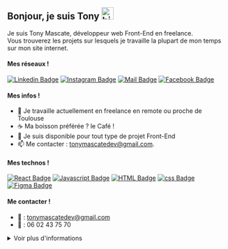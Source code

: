 ## Bonjour, je suis Tony <img src="https://user-images.githubusercontent.com/1303154/88677602-1635ba80-d120-11ea-84d8-d263ba5fc3c0.gif" width="28px" alt="hi">

Je suis Tony Mascate, développeur web Front-End en freelance.  
Vous trouverez les projets sur lesquels je travaille la plupart de mon temps sur mon site internet.

#### Mes réseaux !

[![Linkedin Badge](https://img.shields.io/badge/Tony_Mascate-0e76a8?style=flat&labelColor=0e76a8&logo=linkedin&logoColor=white)](https://www.linkedin.com/in/tony-mascate-7b54a6171/) [![Instagram Badge](https://img.shields.io/badge/-@tonywebdev-e84393?style=flat&labelColor=e84393&logo=instagram&logoColor=white)](https://instagram.com/tonywebdev) [![Mail Badge](https://img.shields.io/badge/-tonymascatedev-c0392b?style=flat&labelColor=c0392b&logo=gmail&logoColor=white)](mailto:tonymascatedev@gmail.com)
[![Facebook Badge](https://img.shields.io/badge/-@TonyMascate-success?style=flat&labelColor=success&logo=fiverr&logoColor=white)](https://www.linkedin.com/in/tony-mascate-7b54a6171/)

<!-- TODO: Add last video link -->
#### Mes infos !

- 🔭 Je travaille actuellement en freelance en remote ou proche de Toulouse
- ☕ Ma boisson préférée ? le Café !
- 🤔 Je suis disponible pour tout type de projet Front-End
- 📫 Me contacter : tonymascatedev@gmail.com.

#### Mes technos !

<!-- TODO: Make technologies links takes you to repositories -->

[![React Badge](https://img.shields.io/badge/-React-61DBFB?style=for-the-badge&labelColor=black&logo=react&logoColor=61DBFB)](#)
[![Javascript Badge](https://img.shields.io/badge/-Javascript-F0DB4F?style=for-the-badge&labelColor=black&logo=javascript&logoColor=F0DB4F)](#)
[![HTML Badge](https://img.shields.io/badge/-Html5-E34F26?style=for-the-badge&labelColor=black&logo=Html5&logoColor=#E34F26)](#)
[![css Badge](https://img.shields.io/badge/-CSS-1572B6?style=for-the-badge&labelColor=black&logo=css3&logoColor=1572B6)](#)
[![Figma Badge](https://img.shields.io/badge/-Figma-e535ab?style=for-the-badge&labelColor=black&logo=Figma&logoColor=e535ab)](#)

#### Me contacter !
- 📧 : tonymascatedev@gmail.com
- 📱 : 06 02 43 75 70

<details>
<summary>
  Voir plus d'informations
</summary>

<br >

Je suis passionné par l'informatique que ce soit en tant que consommateur ou en tant que créateur.  
C'est un monde fascinant qui nous permet de créer tout ce qui nous passe par la tête.

#### 🖱️ Statistiques de programmation

<!--START_SECTION:waka-->

```text
SCSS         23 mins         ██████████▒░░░░░░░░░░░░░░   41.58 %
JavaScript   20 mins         █████████░░░░░░░░░░░░░░░░   35.50 %
HTML         11 mins         █████▒░░░░░░░░░░░░░░░░░░░   20.75 %
JSON         1 min           ▒░░░░░░░░░░░░░░░░░░░░░░░░   01.98 %
CSS          0 secs          ░░░░░░░░░░░░░░░░░░░░░░░░░   00.19 %
```

<!--END_SECTION:waka-->

#### Github Stats

![Ipenywis's github stats](https://github-readme-stats.vercel.app/api?username=TonyMascate&count_private=true&theme=tokyonight&hide=contribs,prs)

</details>


[reactplaylist]: https://www.youtube.com/watch?v=KxXXEL-k47Y&list=PLvXDmnBbOF7RnYiZvDwl2Pzcs2kfi10wd
[vscodetutorial]: https://www.youtube.com/watch?v=Bkie2ai8qeE&t=8s
[htmltutorial]: https://www.youtube.com/watch?v=VK6MXVxOsws&t=27s
[javascripttutorial]: https://www.youtube.com/watch?v=D-LHKvmX37E
